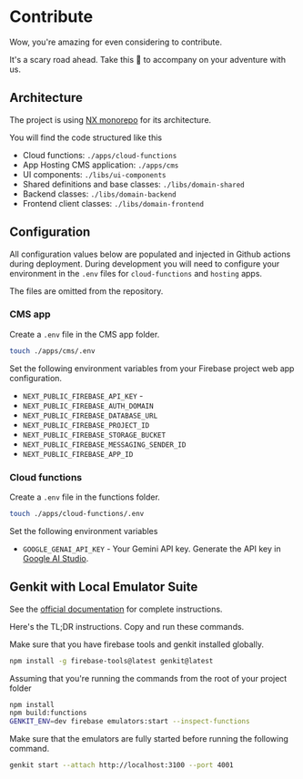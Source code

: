 # Contribute

Wow, you're amazing for even considering to contribute.

It's a scary road ahead. Take this 🦄 to accompany on your adventure with us.

## Architecture
The project is using [NX monorepo](https://nx.dev/) for its architecture. 

You will find the code structured like this
 - Cloud functions: `./apps/cloud-functions`
 - App Hosting CMS application: `./apps/cms`
 - UI components: `./libs/ui-components`
 - Shared definitions and base classes: `./libs/domain-shared`
 - Backend classes: `./libs/domain-backend`
 - Frontend client classes: `./libs/domain-frontend`

## Configuration

All configuration values below are populated and injected in Github actions during
deployment. During development you will need to configure your environment in the
`.env` files for `cloud-functions` and `hosting` apps. 

The files are omitted from the repository.

### CMS app
Create a `.env` file in the CMS app folder.

```sh
touch ./apps/cms/.env
```

Set the following environment variables from your Firebase project web app configuration.

- `NEXT_PUBLIC_FIREBASE_API_KEY` -
- `NEXT_PUBLIC_FIREBASE_AUTH_DOMAIN`
- `NEXT_PUBLIC_FIREBASE_DATABASE_URL`
- `NEXT_PUBLIC_FIREBASE_PROJECT_ID`
- `NEXT_PUBLIC_FIREBASE_STORAGE_BUCKET`
- `NEXT_PUBLIC_FIREBASE_MESSAGING_SENDER_ID`
- `NEXT_PUBLIC_FIREBASE_APP_ID`

### Cloud functions

Create a `.env` file in the functions folder.

```sh
touch ./apps/cloud-functions/.env
```

Set the following environment variables

- `GOOGLE_GENAI_API_KEY` - Your Gemini API key. Generate the API key in [Google AI Studio](https://aistudio.google.com/app/apikey).

## Genkit with Local Emulator Suite

See the [official documentation](https://firebase.google.com/docs/genkit/firebase#developing_using_firebase_local_emulator_suite) for complete instructions.

Here's the TL;DR instructions. Copy and run these commands.

Make sure that you have firebase tools and genkit installed globally.

```sh
npm install -g firebase-tools@latest genkit@latest
```

Assuming that you're running the commands from the root of your project folder

```sh
npm install
npm build:functions
GENKIT_ENV=dev firebase emulators:start --inspect-functions
```

Make sure that the emulators are fully started before running the following command.

```sh
genkit start --attach http://localhost:3100 --port 4001
```
